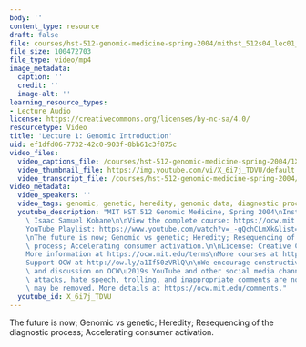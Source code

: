 ```yaml
---
body: ''
content_type: resource
draft: false
file: courses/hst-512-genomic-medicine-spring-2004/mithst_512s04_lec01_360p_16_9.mp4
file_size: 100472703
file_type: video/mp4
image_metadata:
  caption: ''
  credit: ''
  image-alt: ''
learning_resource_types:
- Lecture Audio
license: https://creativecommons.org/licenses/by-nc-sa/4.0/
resourcetype: Video
title: 'Lecture 1: Genomic Introduction'
uid: ef1dfd06-7732-42c0-903f-8bb61c3f875c
video_files:
  video_captions_file: /courses/hst-512-genomic-medicine-spring-2004/1X1qhX6a2ouuYJKp35v8xRkMUQYAAFaIO_transcript.webvtt
  video_thumbnail_file: https://img.youtube.com/vi/X_6i7j_TDVU/default.jpg
  video_transcript_file: /courses/hst-512-genomic-medicine-spring-2004/1X1qhX6a2ouuYJKp35v8xRkMUQYAAFaIO_transcript.pdf
video_metadata:
  video_speakers: ''
  video_tags: genomic, genetic, heredity, genomic data, diagnostic process, DNA, RNA
  youtube_description: "MIT HST.512 Genomic Medicine, Spring 2004\nInstructor: Prof.\
    \ Isaac Samuel Kohane\n\nView the complete course: https://ocw.mit.edu/courses/hst-512-genomic-medicine-spring-2004/\n\
    YouTube Playlist: https://www.youtube.com/watch?v=_-gQchCLmXk&list=PLUl4u3cNGP613PJMNmRjAIdBr76goU1V5\n\
    \nThe future is now; Genomic vs genetic; Heredity; Resequencing of the diagnostic\
    \ process; Accelerating consumer activation.\n\nLicense: Creative Commons BY-NC-SA\n\
    More information at https://ocw.mit.edu/terms\nMore courses at https://ocw.mit.edu\n\
    Support OCW at http://ow.ly/a1If50zVRlQ\n\nWe encourage constructive comments\
    \ and discussion on OCW\u2019s YouTube and other social media channels. Personal\
    \ attacks, hate speech, trolling, and inappropriate comments are not allowed and\
    \ may be removed. More details at https://ocw.mit.edu/comments."
  youtube_id: X_6i7j_TDVU
---
```

The future is now; Genomic vs genetic; Heredity; Resequencing of the diagnostic process; Accelerating consumer activation.